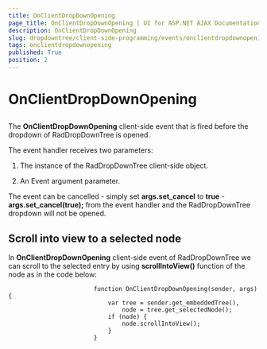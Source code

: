 ```yaml
---
title: OnClientDropDownOpening
page_title: OnClientDropDownOpening | UI for ASP.NET AJAX Documentation
description: OnClientDropDownOpening
slug: dropdowntree/client-side-programming/events/onclientdropdownopening
tags: onclientdropdownopening
published: True
position: 2
---
```


# OnClientDropDownOpening



## 

The __OnClientDropDownOpening__ client-side event that is fired before the dropdown of RadDropDownTree is opened.

The event handler receives two parameters:

1. The instance of the RadDropDownTree client-side object.

1. An Event argument parameter.

The event can be cancelled - simply set __args.set_cancel__ to __true__ -__args.set_cancel(true);__ from the event handler and the RadDropDownTree dropdown will not be opened.

## Scroll into view to a selected node

In __OnClientDropDownOpening__ client-side event of RadDropDownTree we can scroll to the selected entry by using __scrollIntoView()__ function of the node as in the code below:

````ASPNET
	                    function OnClientDropDownOpening(sender, args) {
	                        var tree = sender.get_embeddedTree(),
	                            node = tree.get_selectedNode();
	                        if (node) {
	                            node.scrollIntoView();
	                        }
	                    }
````


